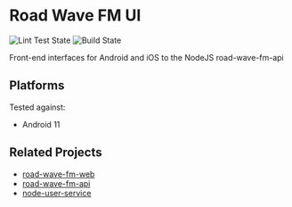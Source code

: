 # Road Wave FM UI

![Lint Test State](https://github.com/LinkedMink/road_wave_fm_ui/actions/workflows/lint-test.yml/badge.svg)
![Build State](https://github.com/LinkedMink/road_wave_fm_ui/actions/workflows/build.yml/badge.svg)

Front-end interfaces for Android and iOS to the NodeJS road-wave-fm-api

## Platforms

Tested against:

- Android 11

## Related Projects

- [road-wave-fm-web](https://github.com/LinkedMink/road-wave-fm-web)
- [road-wave-fm-api](https://github.com/LinkedMink/road-wave-fm-api)
- [node-user-service](https://github.com/LinkedMink/node-user-service)
